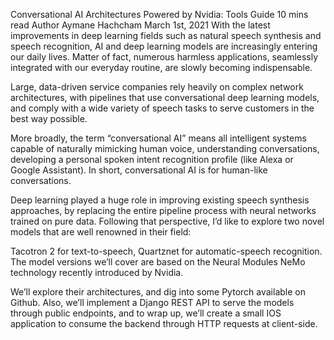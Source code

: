 Conversational AI Architectures Powered by Nvidia: Tools Guide
10 mins read
Author Aymane Hachcham
March 1st, 2021
With the latest improvements in deep learning fields such as natural speech synthesis and speech recognition, AI and deep learning models are increasingly entering our daily lives. Matter of fact, numerous harmless applications, seamlessly integrated with our everyday routine, are slowly becoming indispensable. 

Large, data-driven service companies rely heavily on complex network architectures, with pipelines that use conversational deep learning models, and comply with a wide variety of speech tasks to serve customers in the best way possible. 

More broadly, the term “conversational AI” means all intelligent systems capable of naturally mimicking human voice, understanding conversations, developing a personal spoken intent recognition profile (like Alexa or Google Assistant). In short, conversational AI is for human-like conversations. 

Deep learning played a huge role in improving existing speech synthesis approaches, by replacing the entire pipeline process with neural networks trained on pure data. Following that perspective, I’d like to explore two novel models that are well renowned in their field: 

Tacotron 2 for text-to-speech, 
Quartznet for automatic-speech recognition. 
The model versions we’ll cover are based on the Neural Modules NeMo technology recently introduced by Nvidia. 

We’ll explore their architectures, and dig into some Pytorch available on Github. Also, we’ll implement a Django REST API to serve the models through public endpoints, and to wrap up, we’ll create a small IOS application to consume the backend through HTTP requests at client-side. 

